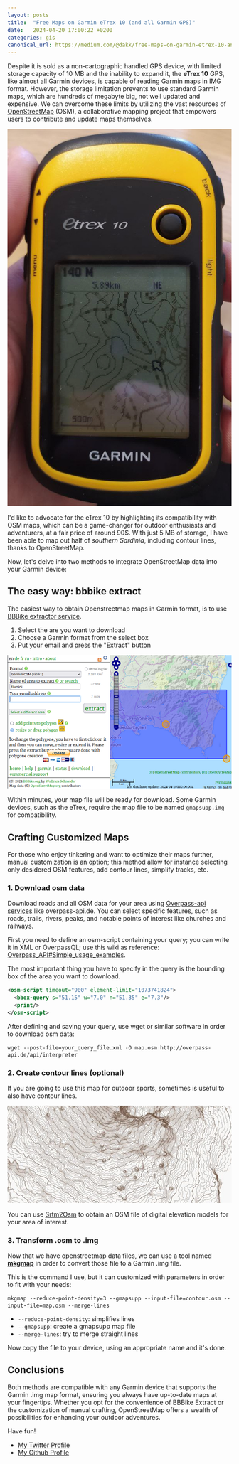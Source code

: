 ```yaml
---
layout: posts
title:  "Free Maps on Garmin eTrex 10 (and all Garmin GPS)"
date:   2024-04-20 17:00:22 +0200
categories: gis
canonical_url: https://medium.com/@dakk/free-maps-on-garmin-etrex-10-and-all-garmin-gps-4f03fdc33944
---
```


Despite it is sold as a non-cartographic handled GPS device, with limited storage capacity of 10 MB and the inability to expand it, the **eTrex 10** GPS, like almost all Garmin devices, is capable of reading Garmin maps in IMG format. However, the storage limitation prevents to use standard Garmin maps, which are hundreds of megabyte big, not well updated and expensive. We can overcome these limits by utilizing the vast resources of [OpenStreetMap](https://openstreetmap.org) (OSM), a collaborative mapping project that empowers users to contribute and update maps themselves.

![Garmin eTrex 10](/assets/2024-04-20-osm_to_garmin/garmin_etrex.jpg)

I'd like to advocate for the eTrex 10 by highlighting its compatibility with OSM maps, which can be a game-changer for outdoor enthusiasts and adventurers, at a fair price of around 90$. With just 5 MB of storage, I have been able to map out half of *southern Sardinia*, including contour lines, thanks to OpenStreetMap.

Now, let's delve into two methods to integrate OpenStreetMap data into your Garmin device:


## The easy way: bbbike extract

The easiest way to obtain Openstreetmap maps in Garmin format, is to use [BBBike extractor service](https://extract.bbbike.org/). 

1. Select the are you want to download
2. Choose a Garmin format from the select box
3. Put your email and press the "Extract" button

![BBBike export example](/assets/2024-04-20-osm_to_garmin/bbbike_export.png)

Within minutes, your map file will be ready for download. Some Garmin devices, such as the eTrex, require the map file to be named `gmapsupp.img` for compatibility.


## Crafting Customized Maps

For those who enjoy tinkering and want to optimize their maps further, manual customization is an option; this method allow for instance selecting only desidered OSM features, add contour lines, simplify tracks, etc.

### 1. Download osm data

Download roads and all OSM data for your area using [Overpass-api services](https://wiki.openstreetmap.org/wiki/Overpass_API) like overpass-api.de. You can select specific features, such as roads, trails, rivers, peaks, and notable points of interest like churches and railways.

First you need to define an osm-script containing your query; you can write it in XML or OverpassQL; use this wiki as reference: [Overpass_API#Simple_usage_examples](https://wiki.openstreetmap.org/wiki/Overpass_API#Simple_usage_examples).

The most important thing you have to specify in the query is the bounding box of the area you want to download.


```xml
<osm-script timeout="900" element-limit="1073741824">
  <bbox-query s="51.15" w="7.0" n="51.35" e="7.3"/>
  <print/>
</osm-script>
```

After defining and saving your query, use wget or similar software in order to download osm data:

```
wget --post-file=your_query_file.xml -O map.osm http://overpass-api.de/api/interpreter
```


### 2. Create contour lines (optional)

If you are going to use this map for outdoor sports, sometimes is useful to also have contour lines.

![Contour lines](/assets/2024-04-20-osm_to_garmin/contour.png)

You can use [Srtm2Osm](https://wiki.openstreetmap.org/wiki/Srtm2Osm) to obtain an OSM file of digital elevation models for your area of interest.


### 3. Transform .osm to .img

Now that we have openstreetmap data files, we can use a tool named [**mkgmap**](https://www.mkgmap.org.uk/) in order to convert those file to a Garmin .img file. 

This is the command I use, but it can customized with parameters in order to fit with your needs:

```
mkgmap --reduce-point-density=3 --gmapsupp --input-file=contour.osm --input-file=map.osm --merge-lines 
```

- `--reduce-point-density`: simplifies lines
- `--gmapsupp`: create a gmapsupp map file
- `--merge-lines`: try to merge straight lines

Now copy the file to your device, using an appropriate name and it's done.


## Conclusions

Both methods are compatible with any Garmin device that supports the Garmin .img map format, ensuring you always have up-to-date maps at your fingertips. Whether you opt for the convenience of BBBike Extract or the customization of manual crafting, OpenStreetMap offers a wealth of possibilities for enhancing your outdoor adventures.

Have fun!

- [My Twitter Profile](https://twitter.com/dagide)
- [My Github Profile](https://github.com/dakk)
